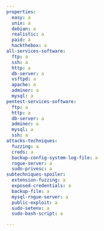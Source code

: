 ```yaml
---
properties:
  easy: a
  unix: a
  debian: a
  realistic: a
  paid: a
  hackthebox: a
all-services-software:
  ftp: a
  ssh: a
  http: a
  db-server: a
  vsftpd: a
  apache: a
  adminer: a
  mysql: a
pentest-services-software:
  ftp: a
  http: a
  db-server: a
  adminer: a
  mysql: a
  ssh: a
attacks-techniques:
  fuzzing: a
  creds: a
  backup-config-system-log-file: a
  rogue-server: a
  sudo-privesc: a
subtechniques-spoiler:
  extension-fuzzing: a
  exposed-credentials: a
  backup-file: a
  mysql-rogue-server: a
  public-exploit: a
  sudo-setenv: a
  sudo-bash-script: a

---
```

